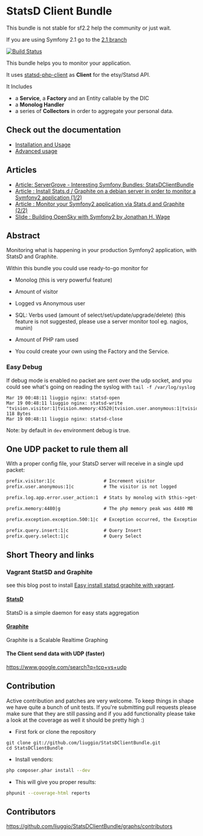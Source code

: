 StatsD Client Bundle
===================

This bundle is not stable for sf2.2 help the community or just wait.

If you are using Symfony 2.1 go to the [2.1 branch](https://github.com/liuggio/StatsDClientBundle/tree/2.1)

[![Build Status](https://secure.travis-ci.org/liuggio/StatsDClientBundle.png)](http://travis-ci.org/liuggio/StatsDClientBundle)

This bundle helps you to monitor your application.

It uses [statsd-php-client](https://github.com/liuggio/statsd-php-client) as **Client** for the etsy/Statsd API.

It Includes

* a **Service**, a **Factory** and an Entity callable by the DIC
* a **Monolog Handler**
* a series of **Collectors** in order to aggregate your personal data.


## Check out the documentation

* [Installation and Usage](https://github.com/liuggio/StatsDClientBundle/blob/master/Resources/doc/installation.md)
* [Advanced usage](https://github.com/liuggio/StatsDClientBundle/blob/master/Resources/doc/advanced.md)

## Articles

* [Article:  ServerGrove - Interesting Symfony Bundles: StatsDClientBundle](http://blog.servergrove.com/2012/10/09/interesting-symfony-bundles-statsdclientbundle)
* [Article : Install Stats.d / Graphite on a debian server in order to monitor a Symfony2 application (1/2) ](http://www.elao.com/blog/linux/install-stats-d-graphite-on-a-debian-server-to-monitor-a-symfony2-application-12.html)
* [Article : Monitor your Symfony2 application via Stats.d and Graphite (2/2) ](http://www.elao.com/blog/symfony-2/monitor-your-symfony2-application-via-stats-d-and-graphite-22.html)
* [Slide : Building OpenSky with Symfony2 by Jonathan H. Wage](https://speakerdeck.com/jwage/building-opensky-with-symfony2)

## Abstract

Monitoring what is happening in your production Symfony2 application, with StatsD and Graphite.

Within this bundle you could use ready-to-go monitor for

- Monolog (this is very powerful feature)

- Amount of visitor

- Logged vs Anonymous user

- SQL: Verbs used (amount of select/set/update/upgrade/delete) (this feature is not suggested, please use a server monitor tool eg. nagios, munin)

- Amount of PHP ram used

- You could create your own using the Factory and the Service.

### Easy Debug

If debug mode is enabled no packet are sent over the udp socket, and you could see what's going on reading the syslog with `tail -f /var/log/syslog`

```log
Mar 19 00:48:11 liuggio nginx: statsd-open
Mar 19 00:48:11 liuggio nginx: statsd-write "tvision.visitor:1|tvision.memory:43520|tvision.user.anonymous:1|tvision.query.start:1|tvision.query.insert:1|c" 118 Bytes
Mar 19 00:48:11 liuggio nginx: statsd-close
```
Note: by default in `dev` environment debug is true.

One UDP packet to rule them all
-------------------------------

With a proper config file, your StatsD server will receive in a single upd packet:

```txt
prefix.visitor:1|c                  # Increment visitor
prefix.user.anonymous:1|c           # The visitor is not logged

prefix.log.app.error.user_action:1  # Stats by monolog with $this->get('logger')->error('user_action')

prefix.memory:4480|g                # The php memory peak was 4480 MB

prefix.exception.exception.500:1|c  # Exception occurred, the Exception code was 500

prefix.query.insert:1|c             # Query Insert
prefix.query.select:1|c             # Query Select
```

## Short Theory and links

### Vagrant StatSD and Graphite

see this blog post to install [Easy install statsd graphite with vagrant](http://welcometothebundle.com/easily-install-statsd-and-graphite-with-vagrant/).

#### [StatsD](https://github.com/etsy/statsd)

StatsD is a simple daemon for easy stats aggregation

#### [Graphite](http://graphite.wikidot.com/)

Graphite is a Scalable Realtime Graphing

#### The Client send data with UDP (faster)

https://www.google.com/search?q=tcp+vs+udp

## Contribution

Active contribution and patches are very welcome.
To keep things in shape we have quite a bunch of unit tests. If you're submitting pull requests please
make sure that they are still passing and if you add functionality please
take a look at the coverage as well it should be pretty high :)

- First fork or clone the repository

```
git clone git://github.com/liuggio/StatsDClientBundle.git
cd StatsDClientBundle
```

- Install vendors:

``` bash
php composer.phar install --dev
```

- This will give you proper results:

``` bash
phpunit --coverage-html reports
```


## Contributors

https://github.com/liuggio/StatsDClientBundle/graphs/contributors




